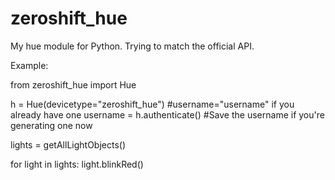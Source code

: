 zeroshift_hue
=============

My hue module for Python. Trying to match the official API.

Example:

from zeroshift_hue import Hue

h = Hue(devicetype="zeroshift_hue") #username="username" if you already have one
username = h.authenticate() #Save the username if you're generating one now

lights = getAllLightObjects()

for light in lights:
    light.blinkRed()
